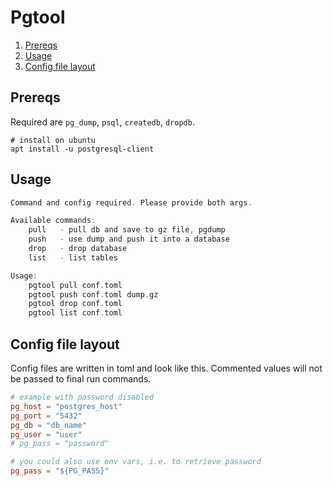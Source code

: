 # Pgtool

<!--- mdtoc: toc begin -->

1. [Prereqs](#prereqs)
2. [Usage](#usage)
3. [Config file layout](#config-file-layout)<!--- mdtoc: toc end -->

## Prereqs

Required are `pg_dump`, `psql`, `createdb`, `dropdb`.

```shell
# install on ubuntu
apt install -u postgresql-client
```

## Usage

```go mdox-exec="cat doc/help.txt"
Command and config required. Please provide both args.

Available commands:
    pull   - pull db and save to gz file, pgdump
    push   - use dump and push it into a database
    drop   - drop database
    list   - list tables

Usage:
    pgtool pull conf.toml
    pgtool push conf.toml dump.gz
    pgtool drop conf.toml
    pgtool list conf.toml
```

## Config file layout

Config files are written in toml and look like this. Commented values will not be passed to final run commands.

```toml
# example with password disabled
pg_host = "postgres_host"
pg_port = "5432"
pg_db = "db_name"
pg_user = "user"
# pg_pass = "password"

# you could also use env vars, i.e. to retrieve password
pg_pass = "${PG_PASS}"
```
